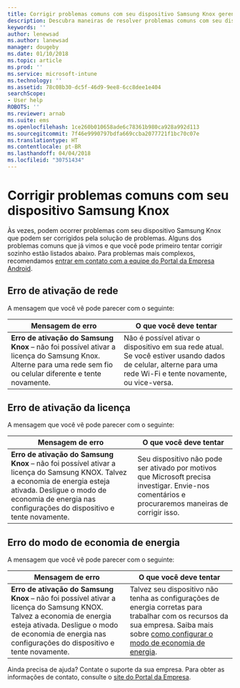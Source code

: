 ```yaml
---
title: Corrigir problemas comuns com seu dispositivo Samsung Knox gerenciado | Microsoft Docs
description: Descubra maneiras de resolver problemas comuns com seu dispositivo Samsung Knox.
keywords: ''
author: lenewsad
ms.author: lanewsad
manager: dougeby
ms.date: 01/10/2018
ms.topic: article
ms.prod: ''
ms.service: microsoft-intune
ms.technology: ''
ms.assetid: 78c08b30-dc5f-46d9-9ee8-6cc8dee1e404
searchScope:
- User help
ROBOTS: ''
ms.reviewer: arnab
ms.suite: ems
ms.openlocfilehash: 1ce260b010658ade6c78361b980ca928a992d113
ms.sourcegitcommit: 7f46e9990797bdfa669ccba2077721f1bc70c07e
ms.translationtype: HT
ms.contentlocale: pt-BR
ms.lasthandoff: 04/04/2018
ms.locfileid: "30751434"
---
```

# <a name="fix-common-issues-with-your-samsung-knox-device"></a>Corrigir problemas comuns com seu dispositivo Samsung Knox

Às vezes, podem ocorrer problemas com seu dispositivo Samsung Knox que podem ser corrigidos pela solução de problemas. Alguns dos problemas comuns que já vimos e que você pode primeiro tentar corrigir sozinho estão listados abaixo. Para problemas mais complexos, recomendamos [entrar em contato com a equipe do Portal da Empresa Android](https://github.com/MicrosoftDocs/IntuneDocs/blob/master/intune-user-help/send-logs-to-microsoft-android.md).

## <a name="network-activation-error"></a>Erro de ativação de rede

A mensagem que você vê pode parecer com o seguinte:

|Mensagem de erro|O que você deve tentar|
|---|---|
|**Erro de ativação do Samsung Knox** – não foi possível ativar a licença do Samsung Knox. Alterne para uma rede sem fio ou celular diferente e tente novamente.|Não é possível ativar o dispositivo em sua rede atual. Se você estiver usando dados de celular, alterne para uma rede Wi-Fi e tente novamente, ou vice-versa.|

## <a name="license-activation-error"></a>Erro de ativação da licença

A mensagem que você vê pode parecer com o seguinte:

|Mensagem de erro|O que você deve tentar|
|---|---|
|**Erro de ativação do Samsung Knox** – não foi possível ativar a licença do Samsung KNOX. Talvez a economia de energia esteja ativada. Desligue o modo de economia de energia nas configurações do dispositivo e tente novamente.|Seu dispositivo não pode ser ativado por motivos que Microsoft precisa investigar. Envie-nos comentários e procuraremos maneiras de corrigir isso.|

## <a name="power-saving-mode-error"></a>Erro do modo de economia de energia

A mensagem que você vê pode parecer com o seguinte:

|Mensagem de erro|O que você deve tentar|
|---|---|
|**Erro de ativação do Samsung Knox** – não foi possível ativar a licença do Samsung KNOX. Talvez a economia de energia esteja ativada. Desligue o modo de economia de energia nas configurações do dispositivo e tente novamente. |Talvez seu dispositivo não tenha as configurações de energia corretas para trabalhar com os recursos da sua empresa. Saiba mais sobre [como configurar o modo de economia de energia](power-saving-mode-android.md).|

Ainda precisa de ajuda? Contate o suporte da sua empresa. Para obter as informações de contato, consulte o [site do Portal da Empresa](https://portal.manage.microsoft.com#HelpDeskDialog).
